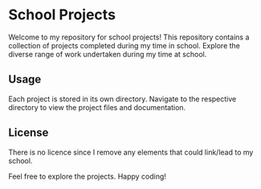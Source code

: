 # School Projects

Welcome to my repository for school projects! This repository contains a collection of projects completed during my time in school. Explore the diverse range of work undertaken during my time at school.

## Usage

Each project is stored in its own directory. Navigate to the respective directory to view the project files and documentation.

## License

There is no licence since I remove any elements that could link/lead to my school.

Feel free to explore the projects. Happy coding!
